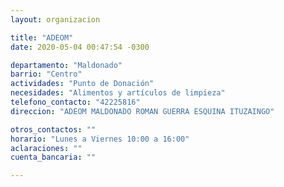 ```yaml
---
layout: organizacion

title: "ADEOM"
date: 2020-05-04 00:47:54 -0300

departamento: "Maldonado"
barrio: "Centro"
actividades: "Punto de Donación"
necesidades: "Alimentos y artículos de limpieza"
telefono_contacto: "42225816"
direccion: "ADEOM MALDONADO ROMAN GUERRA ESQUINA ITUZAINGO"

otros_contactos: ""
horario: "Lunes a Viernes 10:00 a 16:00"
aclaraciones: ""
cuenta_bancaria: ""

---
```

